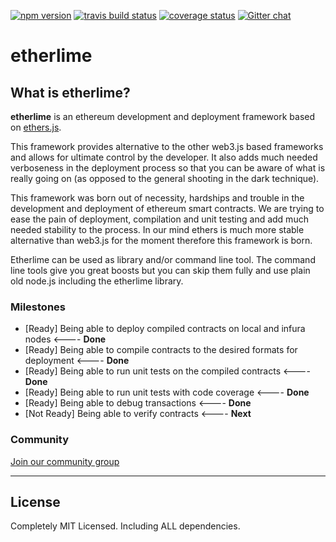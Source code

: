 [![npm
version](https://badge.fury.io/js/etherlime.svg)](https://badge.fury.io/js/etherlime)
[![travis build
status](https://img.shields.io/travis/LimeChain/etherlime/master.svg)](https://travis-ci.org/LimeChain/etherlime)
[![coverage
status](https://img.shields.io/codecov/c/github/LimeChain/etherlime/master.svg)](https://codecov.io/gh/LimeChain/etherlime)
[![Gitter
chat](https://badges.gitter.im/lime-tech-talks/Lobby.png)](https://gitter.im/lime-tech-talks/Lobby)

etherlime
=========

What is etherlime?
------------------

**etherlime** is an ethereum development and deployment framework based
on [ethers.js](https://github.com/ethers-io/ethers.js/).

This framework provides alternative to the other web3.js based
frameworks and allows for ultimate control by the developer. It also
adds much needed verboseness in the deployment process so that you can
be aware of what is really going on (as opposed to the general shooting
in the dark technique).

This framework was born out of necessity, hardships and trouble in the
development and deployment of ethereum smart contracts. We are trying to
ease the pain of deployment, compilation and unit testing and add much
needed stability to the process. In our mind ethers is much more stable
alternative than web3.js for the moment therefore this framework is
born.

Etherlime can be used as library and/or command line tool. The command
line tools give you great boosts but you can skip them fully and use
plain old node.js including the etherlime library.

### Milestones

-   [Ready] Being able to deploy compiled contracts on local and infura
    nodes \<---- **Done**
-   [Ready] Being able to compile contracts to the desired formats for
    deployment \<---- **Done**
-   [Ready] Being able to run unit tests on the compiled contracts
    \<---- **Done**
-   [Ready] Being able to run unit tests with code coverage \<----
    **Done**
-   [Ready] Being able to debug transactions \<---- **Done**
-   [Not Ready] Being able to verify contracts \<---- **Next**

### Community

[Join our community group](https://t.me/etherlime/)

* * * * *

License
-------

Completely MIT Licensed. Including ALL dependencies.

